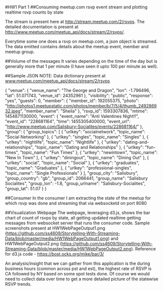 #HW1 Part 1
##Consuming meetup.com rsvp event stream and plotting realtime rsvp counts by state

The stream is present here at http://stream.meetup.com/2/rsvps. The detailed documentation is present at http://www.meetup.com/meetup_api/docs/stream/2/rsvps/.

Everytime some one does a rsvp on meetup.com, a json object is streamed. The data emitted contains details about the meetup event, member and meetup group.

##Volume of the messages
It varies depending on the time of the day but is generally more that 1 per minute (I have seen it upto 100 per minute as well).

##Sample JSON
NOTE: Data dictionary present at www.meetup.com/meetup_api/docs/stream/2/rsvps

{
  "venue": {
    "venue_name": "The George and Dragon",
    "lon": -1.796496,
    "lat": 51.071743,
    "venue_id": 24352961
  },
  "visibility": "public",
  "response": "yes",
  "guests": 0,
  "member": {
    "member_id": 192055375,
    "photo": "http://photos1.meetupstatic.com/photos/member/b/7/5/4/thumb_249286932.jpeg",
    "member_name": "Sheila"
  },
  "rsvp_id": 1593307836,
  "mtime": 1454871130000,
  "event": {
    "event_name": "Anti Valentines Night!!",
    "event_id": "228681164",
    "time": 1455305400000,
    "event_url": "http://www.meetup.com/Salisbury-Socialites/events/228681164/"
  },
  "group": {
    "group_topics": [
      {
        "urlkey": "socialnetwork",
        "topic_name": "Social Networking"
      },
      {
        "urlkey": "singles",
        "topic_name": "Singles"
      },
      {
        "urlkey": "nightlife",
        "topic_name": "Nightlife"
      },
      {
        "urlkey": "dating-and-relationships",
        "topic_name": "Dating and Relationships"
      },
      {
        "urlkey": "fun-times",
        "topic_name": "Fun Times"
      },
      {
        "urlkey": "newintown",
        "topic_name": "New In Town"
      },
      {
        "urlkey": "diningout",
        "topic_name": "Dining Out"
      },
      {
        "urlkey": "social",
        "topic_name": "Social"
      },
      {
        "urlkey": "graduates",
        "topic_name": "Graduates"
      },
      {
        "urlkey": "professional-singles",
        "topic_name": "Single Professionals"
      }
    ],
    "group_city": "Salisbury",
    "group_country": "gb",
    "group_id": 2066441,
    "group_name": "Salisbury Socialites",
    "group_lon": -1.8,
    "group_urlname": "Salisbury-Socialites",
    "group_lat": 51.07
  }
}

##Consumer
In the consumer I am extracting the state of the meetup for which rsvp was done and streaming that via websocketd on port 8080

##Visualization Webpage
The webpage, leveraging d3.js, shows the bar chart of count of rsvps by state, all getting updated realtime getting messages from websocket server that runs the consumer code.
Sample screenshots present at HW1WebPageOutput1.png (https://github.com/ss4609/Storytelling-With-Streaming-Data/blob/master/media/HW1WebPageOutput1.png) and HW1WebPageOutput2.png (https://github.com/ss4609/Storytelling-With-Streaming-Data/blob/master/media/HW1WebPageOutput2.png).
Reference for d3.js code - https://bost.ocks.org/mike/bar/3/

An analysis/insight that we can gather from this application is the during business hours (common across pst and est), the highest rate of RSVP is CA followed by NY based on some spot tests done. Of course we would need to collect data over time to get a more detailed picture of the statewise RSVP trends.
